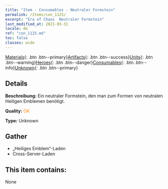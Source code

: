 ```yaml
---
title: "Item - Consumables - Neutraler Formstein"
permalink: /Items/con_1125/
excerpt: "Era of Chaos  Neutraler Formstein"
last_modified_at: 2021-03-31
locale: de
ref: "con_1125.md"
toc: false
classes: wide
---
```

 [Materials](/de/Items/){: .btn .btn--primary}[Artifacts](/de/Items/Artifacts/){: .btn .btn--success}[Units](/de/Items/Units/){: .btn .btn--warning}[Heroes](/de/Items/Heroes/){: .btn .btn--danger}[Consumables](/de/Items/Consumables/){: .btn .btn--info}[Unknown](/de/Items/Unknown/){: .btn .btn--primary}

## Details
 **Beschreibung:** Ein neutraler Formstein, den man zum Formen von neutralen Heiligen Emblemen benötigt.

 **Quality:** <span style="color: #FF8C00">OK</span>

 **Type:** Unknown

## Gather

*    „Heiliges Emblem“-Laden 
*    Cross-Server-Laden 

## This item contains:

  None

